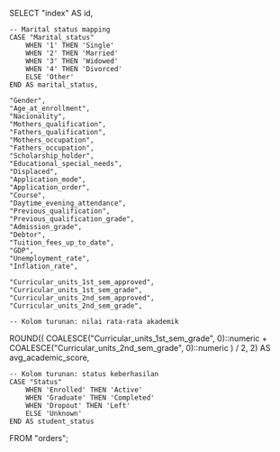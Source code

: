 SELECT
    "index" AS id,
    
    -- Marital status mapping
    CASE "Marital_status"
        WHEN '1' THEN 'Single'
        WHEN '2' THEN 'Married'
        WHEN '3' THEN 'Widowed'
        WHEN '4' THEN 'Divorced'
        ELSE 'Other'
    END AS marital_status,

    "Gender",
    "Age_at_enrollment",
    "Nacionality",
    "Mothers_qualification",
    "Fathers_qualification",
    "Mothers_occupation",
    "Fathers_occupation",
    "Scholarship_holder",
    "Educational_special_needs",
    "Displaced",
    "Application_mode",
    "Application_order",
    "Course",
    "Daytime_evening_attendance",
    "Previous_qualification",
    "Previous_qualification_grade",
    "Admission_grade",
    "Debtor",
    "Tuition_fees_up_to_date",
    "GDP",
    "Unemployment_rate",
    "Inflation_rate",
    
    "Curricular_units_1st_sem_approved",
    "Curricular_units_1st_sem_grade",
    "Curricular_units_2nd_sem_approved",
    "Curricular_units_2nd_sem_grade",

    -- Kolom turunan: nilai rata-rata akademik
ROUND((
    COALESCE("Curricular_units_1st_sem_grade", 0)::numeric +
    COALESCE("Curricular_units_2nd_sem_grade", 0)::numeric
) / 2, 2) AS avg_academic_score,

    -- Kolom turunan: status keberhasilan
    CASE "Status"
        WHEN 'Enrolled' THEN 'Active'
        WHEN 'Graduate' THEN 'Completed'
        WHEN 'Dropout' THEN 'Left'
        ELSE 'Unknown'
    END AS student_status

FROM "orders";
